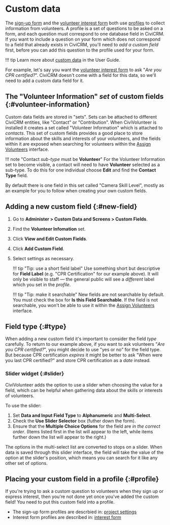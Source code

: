 # Custom data

The [sign-up form](/sign-up-form) and the [volunteer interest form](/interest-form) both use [profiles](https://docs.civicrm.org/user/en/stable/organising-your-data/profiles/) to collect information from volunteers. A profile is a set of questions to be asked on a form, and each question must correspond to one database field in CiviCRM. If you want to include a question on your form which does not correspond to a field that already exists in CiviCRM, you'll need to *add a custom field* first, before you can add this question to the profile used for your form.

!!! tip
    Learn more about [custom data](https://docs.civicrm.org/user/en/stable/organising-your-data/creating-custom-fields/) in the User Guide.

For example, let's say you want the [volunteer interest form](/interest-form) to ask "*Are you CPR certified?*". CiviCRM doesn't come with a field for this data, so we'll need to add a custom data field for it.

## The "Volunteer Information" *set* of custom fields {:#volunteer-information}

Custom data fields are stored in "sets". Sets can be attached to different CiviCRM entities, like "Contact" or "Contribution". When CiviVolunteer is installed it creates a set called "Volunteer Information" which is attached to *contacts*. This set of custom fields provides a good place to store information about the skills and interests of your volunteers, and the fields within it are exposed when searching for volunteers within the [Assign Volunteers](/assignments#searching) interface.

!!! note "Contact *sub-type* must be **Volunteer**"
    For the Volunteer Information set to become visible, a contact will need to have **Volunteer** selected as a sub-type. To do this for one individual choose **Edit** and find the **Contact Type** field.

By default there is one field in this set called "Camera Skill Level", mostly as an example for you to follow when creating your own custom fields.

## Adding a new custom field {:#new-field}

1. Go to **Administer > Custom Data and Screens > Custom Fields**.
1. Find the **Volunteer Infomation** set.
1. Click **View and Edit Custom Fields**.
1. Click **Add Custom Field**.
1. Select settings as necessary.

    !!! tip "Tip: use a short field label"
	    Use something short but descriptive for **Field Label** (e.g. "CPR Certification" for our example above). It will only be visible to staff &mdash; the general public will see a *different* label which you set in the *profile*.

    !!! tip "Tip: make it searchable"
        New fields are not searchable by default. You must check the box for **Is this Field Searchable**. If the field is not searchable, you won't be able to use it within the [Assign Volunteers](/assignments#searching) interface.

## Field type {:#type}

When adding a new custom field it's important to consider the field *type* carefully. To return to our example above, if you want to ask volunteers "*Are you CPR certified?*", you might decide to use "yes or no" for the field type. But because CPR certification *expires* it might be better to ask "When were you last CPR certified?" and store CPR certification as a *date* instead.

### Slider widget {:#slider}

CiviVolunteer adds the option to use a slider when choosing the value for a field, which can be helpful when gathering data about the skills or interests of volunteers.

<!-- TODO screenshot here -->

To use the slider:

1. Set **Data and Input Field Type** to **Alphanumeric** and **Multi-Select**.
1. Check the **Use Slider Selector** box (futher down the form).
1. Ensure that the **Multiple Choice Options** for the field are *in the correct order*. (Items listed first in the list will appear to the left, while items further down the list will appear to the right.)

The options in the multi-select list are converted to stops on a slider. When data is saved through this slider interface, the field will take the value of the option at the slider's position, which means you can search for it like any other set of options.

## Placing your custom field in a profile {:#profile}

If you're trying to ask a custom question to volunteers when they sign up or express interest, then you're not done yet once you've added the custom field! You need to put this custom field into a profile.

* The sign-up form profiles are descrbied in: [project settings](/projects#profiles)
* Interest form profiles are described in: [interest form](/interest-form#customizing)


